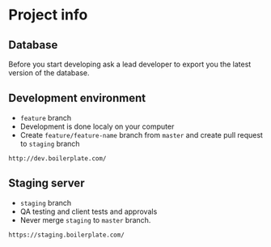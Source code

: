 # Project info

## Database
Before you start developing ask a lead developer to export you the latest version of the database.

## Development environment
  * `feature` branch
  * Development is done localy on your computer
  * Create `feature/feature-name` branch from `master` and create pull request to `staging` branch
  ```
  http://dev.boilerplate.com/
  ```

## Staging server
  * `staging` branch
  * QA testing and client tests and approvals
  * Never merge `staging` to `master` branch.
  ```
  https://staging.boilerplate.com/
  ```